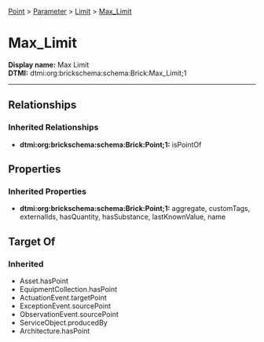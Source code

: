 [Point](../../../Point.md) > [Parameter](../../Parameter.md) > [Limit](../Limit.md) > [Max_Limit](.)
# Max_Limit

**Display name:** Max Limit<br />
**DTMI:** dtmi:org:brickschema:schema:Brick:Max_Limit;1

---
## Relationships
### Inherited Relationships
* **dtmi:org:brickschema:schema:Brick:Point;1:** isPointOf
## Properties
### Inherited Properties
* **dtmi:org:brickschema:schema:Brick:Point;1:** aggregate, customTags, externalIds, hasQuantity, hasSubstance, lastKnownValue, name
## Target Of
### Inherited
* Asset.hasPoint
* EquipmentCollection.hasPoint
* ActuationEvent.targetPoint
* ExceptionEvent.sourcePoint
* ObservationEvent.sourcePoint
* ServiceObject.producedBy
* Architecture.hasPoint
